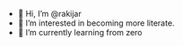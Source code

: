 - 👋 Hi, I’m @rakijar
- 👀 I’m interested in becoming more literate.
- 🌱 I’m currently learning from zero

<!---
rakijar/rakijar is a ✨ special ✨ repository because its `README.md` (this file) appears on your GitHub profile.
You can click the Preview link to take a look at your changes.
--->
